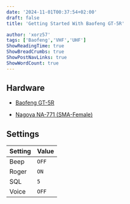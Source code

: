 ```yaml
---
date: '2024-11-01T00:37:54+02:00'
draft: false
title: 'Getting Started With Baofeng GT-5R'

author: 'xorz57'
tags: ['Baofeng','VHF','UHF']
ShowReadingTime: true
ShowBreadCrumbs: true
ShowPostNavLinks: true
ShowWordCount: true
---
```


## Hardware

- [Baofeng GT-5R](https://www.baofengradio.com/products/gt-5r)

- [Nagoya NA-771 (SMA-Female)](https://baofengtech.com/product/nagoya-na-771/)

## Settings

| Setting | Value |
| ------- | ----- |
| Beep    | `OFF` |
| Roger   | `ON`  |
| SQL     | `5`   |
| Voice   | `OFF` |